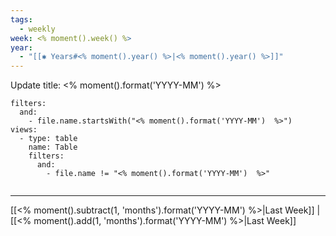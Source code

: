 ```yaml
---
tags:
  - weekly
week: <% moment().week() %>
year:
  - "[[✱ Years#<% moment().year() %>|<% moment().year() %>]]"
---
```

Update title: <% moment().format('YYYY-MM')  %>


```base
filters:
  and:
    - file.name.startsWith("<% moment().format('YYYY-MM')  %>")
views:
  - type: table
    name: Table
    filters:
      and:
        - file.name != "<% moment().format('YYYY-MM')  %>"


```



***
[[<% moment().subtract(1, 'months').format('YYYY-MM')  %>|Last Week]]
| [[<% moment().add(1, 'months').format('YYYY-MM')  %>|Last Week]]